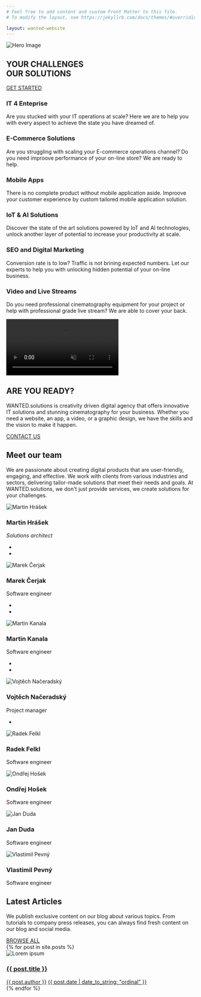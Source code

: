 ```yaml
---
# Feel free to add content and custom Front Matter to this file.
# To modify the layout, see https://jekyllrb.com/docs/themes/#overriding-theme-defaults

layout: wanted-website
---
```


<!-- Hero -->
<section id="slider" class="hero p-0 odd featured all">
    <div class="swiper-container no-slider animation slider-h-100">
        <div class="swiper-wrapper">
            <div class="swiper-slide slide-center">
                <img src="/assets/website/hp-ilustration.webp" class="hero-image" alt="Hero Image">
                <div class="row">
                    <div class="col-12 d-flex inner">
                        <div class="left align-self-center text-center text-md-left">
                            <h1 class="title effect-static-text">YOUR CHALLENGES<br/>OUR SOLUTIONS</h1>
                            <!-- <p data-aos="zoom-out-up" data-aos-delay="800" class="description">WANTED.<small>SOLUTIONS</small></p> -->
                            <a href="#footer" class="smooth-anchor ml-auto mr-auto ml-md-0 mt-4 btn dark-button"><i class="icon-cup"></i>GET STARTED</a>
                        </div>
                    </div>
                </div>
                <div class="hero-background"></div>
            </div>
        </div>
        <div class="swiper-pagination"></div>
    </div>
</section>

<!-- Features -->
<section id="features" class="section-1 odd offers featured all">
    <div class="container">
        <div class="row justify-content-center text-center items">
            <div class="col-12 col-md-6 col-lg-4 item">
                <div class="card no-hover">
                    <i class="icon icon-globe"></i>
                    <h3 class="feature-name">IT 4 Enteprise</h3>
                    <p>Are you stucked with your IT operations at scale? Here we are to help you with every aspect to achieve the state you have dreamed of.</p>
                </div>
            </div>
            <div class="col-12 col-md-6 col-lg-4 item">
                <div class="card no-hover">
                    <i class="icon icon-basket"></i>
                    <h3 class="feature-name">E-Commerce Solutions</h3>
                    <p>Are you struggling with scaling your E-commerce operations channel? Do you need improove performance of your on-line store? We are ready to help.</p>
                </div>
            </div>
            <div class="col-12 col-md-6 col-lg-4 item">
                <div class="card no-hover">
                    <i class="icon icon-screen-smartphone"></i>
                    <h3 class="feature-name">Mobile Apps</h3>
                    <p>There is no complete product without mobile application aside. Improove your customer experience by custom tailored mobile application solution.</p>
                </div>
            </div>
            <div class="col-12 col-md-6 col-lg-4 item">
                <div class="card no-hover">
                    <i class="icon icon-layers"></i>
                    <h3 class="feature-name">IoT & AI Solutions</h3>
                    <p>Discover the state of the art solutions powered by IoT and AI technologies, unlock another layer of potential to increase your productivity at scale.</p>
                </div>
            </div>
            <div class="col-12 col-md-6 col-lg-4 item">
                <div class="card no-hover">
                    <i class="icon icon-chart"></i>
                    <h3 class="feature-name">SEO and Digital Marketing</h3>
                    <p>Conversion rate is to low? Traffic is not brining expected numbers. Let our experts to help you with unlocking hidden potential of your on-line business.</p>
                </div>
            </div>
            <div class="col-12 col-md-6 col-lg-4 item">
                <div class="card no-hover">
                    <i class="icon icon-bulb"></i>
                    <h3 class="feature-name">Video and Live Streams</h3>
                    <p>Do you need professional cinematography equipment for your project or help with professional grade live stream? We are able to cover your back.</p>
                </div>
            </div>
        </div>
    </div>
</section>



<!-- Get -->
<section id="get" class="section-3 hero odd p-0 featured all">
    <div class="swiper-container no-slider animation slider-h-75">
        <div class="swiper-wrapper">
            <div class="swiper-slide slide-center">
                <video class="full-image" data-mask="80" playsinline autoplay muted loop>
                    <source src="/assets/videos/background-animation-001.mp4" type="video/mp4" />
                </video> 
                <div class="slide-content row">
                    <div class="col-12 d-flex inner">
                        <div class="center align-self-center text-center">
                            <h2 data-aos="zoom-out-up" data-aos-delay="400" class="title effect-static-text">ARE YOU READY?</h2>
                            <p data-aos="zoom-out-up" data-aos-delay="800" class="description ml-auto mr-auto">WANTED.solutions is creativity driven digital agency that offers innovative IT solutions and stunning cinematography for your business. Whether you need a website, an app, a video, or a graphic design, we have the skills and the vision to make it happen.</p>
                            <a href="#contact" data-aos="zoom-out-up" data-aos-delay="1200" class="smooth-anchor ml-auto mr-auto mt-5 btn primary-button"><i class="icon-rocket"></i>CONTACT US</a>
                        </div>
                    </div>
                </div>
            </div>
        </div>
        <div class="swiper-pagination"></div>
    </div>
</section>
<!-- Team -->
<section id="testimonials" class="section-4 odd carousel featured all">
    <div class="overflow-holder">
        <div class="container">
            <div class="row text-center intro">
                <div class="col-12">
                    <h2>Meet our team</h2>
                    <p class="text-max-800">We are passionate about creating digital products that are user-friendly, engaging, and effective. We work with clients from various industries and sectors, delivering tailor-made solutions that meet their needs and goals. At WANTED.solutions, we don't just provide services, we create solutions for your challenges.</p>
                </div>
            </div>
            <div class="swiper-container mid-slider items">
                <div class="swiper-wrapper">
                    <div class="swiper-slide slide-center text-center item">
                        <div class="row card">
                            <div class="col-12">
                                <img loading="lazy" src="/assets/team/martin-hrasek.webp" alt="Martin Hrášek" class="person">
                                <h3 class="employee-name">Martin Hrášek</h3>
                                <p><i>Solutions architect</i></p>
                                <ul class="navbar-nav social share-list ml-auto">
                                    <li class="nav-item">
                                        <a href="https://github.com/marley-ma/" target="_blank" class="nav-link"><i class="icon-social-github ml-2 mr-2"></i></a>
                                    </li>
                                    <li class="nav-item">
                                        <a href="https://www.linkedin.com/in/marley-ma/" target="_blank" class="nav-link"><i class="icon-social-linkedin ml-2 mr-2"></i></a>
                                    </li>
                                </ul>
                            </div>
                        </div>
                    </div>
                    <div class="swiper-slide slide-center text-center item">
                        <div class="row card">
                            <div class="col-12">
                                <img loading="lazy" src="/assets/team/marek-cerjak.webp" alt="Marek Čerjak" class="person">
                                <h3 class="employee-name">Marek Čerjak</h3>
                                <p>Software engineer</p>
                                <ul class="navbar-nav social share-list ml-auto">
                                    <li class="nav-item">
                                        <a href="https://github.com/online4Ucz" class="nav-link"><i class="icon-social-github ml-2 mr-2"></i></a>
                                    </li>
                                    <li class="nav-item">
                                        <a href="https://www.linkedin.com/in/marek-%C4%8Derjak-b3048b5/" class="nav-link"><i class="icon-social-linkedin ml-2 mr-2"></i></a>
                                    </li>
                                </ul>
                            </div>
                        </div>
                    </div>
                    <div class="swiper-slide slide-center text-center item">
                        <div class="row card">
                            <div class="col-12">
                                <img loading="lazy" src="/assets/team/martin-kanala.webp" alt="Martin Kanala" class="person">
                                <h3 class="employee-name">Martin Kanala</h3>
                                <p>Software engineer</p>
                                <ul class="navbar-nav social share-list ml-auto">
                                    <li class="nav-item">
                                        <a href="https://github.com/mkanala" class="nav-link"><i class="icon-social-github ml-2 mr-2"></i></a>
                                    </li>
                                    <li class="nav-item">
                                        <a href="https://www.linkedin.com/in/martinkanala/" class="nav-link"><i class="icon-social-linkedin ml-2 mr-2"></i></a>
                                    </li>
                                </ul>
                            </div>
                        </div>
                    </div>
                    <div class="swiper-slide slide-center text-center item">
                        <div class="row card">
                            <div class="col-12">
                                <img loading="lazy" src="/assets/team/vojtech-naceradsky.webp" alt="Vojtěch Načeradský" class="person">
                                <h3 class="employee-name">Vojtěch Načeradský</h3>
                                <p>Project manager</p>
                                <ul class="navbar-nav social share-list ml-auto">
                                    <li class="nav-item">
                                        <a href="https://github.com/naceradsky" target="_blank" class="nav-link"><i class="icon-social-github ml-2 mr-2"></i></a>
                                    </li>
                                </ul>
                            </div>
                        </div>
                    </div>
                    <div class="swiper-slide slide-center text-center item">
                        <div class="row card">
                            <div class="col-12">
                                <img loading="lazy" src="/assets/team/radek-felkl.webp" alt="Radek Felkl" class="person">
                                <h3 class="employee-name">Radek Felkl</h3>
                                <p>Software engineer</p>
                                <ul class="navbar-nav social share-list ml-auto">
                                </ul>
                            </div>
                        </div>
                    </div>
                    <div class="swiper-slide slide-center text-center item">
                        <div class="row card">
                            <div class="col-12">
                                <img loading="lazy" src="/assets/team/ondrej-hosek.webp" alt="Ondřej Hošek" class="person">
                                <h3 class="employee-name">Ondřej Hošek</h3>
                                <p>Software engineer</p>
                                <ul class="navbar-nav social share-list ml-auto">
                                </ul>
                            </div>
                        </div>
                    </div>
                    <div class="swiper-slide slide-center text-center item">
                        <div class="row card">
                            <div class="col-12">
                                <img loading="lazy" src="/assets/team/jan-duda.webp" alt="Jan Duda" class="person">
                                <h3 class="employee-name">Jan Duda</h3>
                                <p>Software engineer</p>
                                <ul class="navbar-nav social share-list ml-auto">
                                </ul>
                            </div>
                        </div>
                    </div>
                    <div class="swiper-slide slide-center text-center item">
                        <div class="row card">
                            <div class="col-12">
                                <img loading="lazy" src="/assets/team/vlastimil-pevny.webp" alt="Vlastimil Pevný" class="person">
                                <h3 class="employee-name">Vlastimil Pevný</h3>
                                <p>Software engineer</p>
                                <ul class="navbar-nav social share-list ml-auto">
                                </ul>
                            </div>
                        </div>
                    </div>
                </div>
                <div class="swiper-pagination"></div>
            </div>
        </div>
    </div>
</section>

<!-- News -->
<section id="news" class="section-5 odd carousel showcase news featured all">
    <div class="overflow-holder">
        <div class="container">
            <div class="row intro">
                <div class="col-12 col-md-9 align-self-center text-center text-md-left">
                    <h2 class="featured">Latest Articles</h2>
                    <p>We publish exclusive content on our blog about various topics. From tutorials to company press releases, you can always find fresh content on our blog and social media.</p>
                </div>
                <div class="col-12 col-md-3 align-self-end">
                    <a href="/blog/articles/" class="btn mx-auto mr-md-0 ml-md-auto primary-button"><i class="icon-grid"></i>BROWSE ALL</a>
                </div>
            </div>
            <div class="swiper-container mid-slider items">
                <div class="swiper-wrapper">
                    {% for post in site.posts %}
                        <div class="swiper-slide slide-center item">
                            <div class="row card p-0 text-center">
                                <div class="image-over">
                                    <img loading="lazy" src="/assets/team/news-1-h.jpg" alt="Lorem ipsum">
                                </div>
                                <div class="card-caption col-12 p-0">
                                    <div class="card-body">
                                        <a href="{{ post.url }}">
                                            <h3 class="m-0">{{ post.title }}</h3>
                                        </a>
                                    </div>
                                    <div class="card-footer d-lg-flex align-items-center justify-content-center">
                                        <a href="javascript:void(0)" class="d-lg-flex align-items-center"><i class="icon-user"></i>{{ post.author }}</a>
                                        <a href="javascript:void(0)" class="d-lg-flex align-items-center"><i class="icon-clock"></i>{{ post.date | date_to_string: "ordinal" }}</a>
                                    </div>
                                </div>
                            </div>
                        </div>
                    {% endfor %}
                </div>
                <div class="swiper-pagination"></div>
            </div>
        </div>
    </div>
</section>